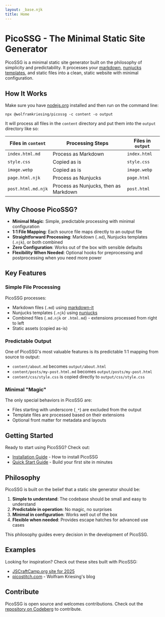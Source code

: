 ```yaml
---
layout: _base.njk
title: Home
---
```


# PicoSSG - The Minimal **S**tatic **S**ite **G**enerator

PicoSSG is a minimal static site generator built on the philosophy of simplicity and predictability. 
It processes your [markdown](https://markdown-it.github.io/), [nunjucks templates](https://mozilla.github.io/nunjucks/), and static files into a clean, static website with minimal configuration.

## How It Works

Make sure you have [nodejs.org](https://nodejs.org/) installed and then run on the command line:
```bash-allow2copy
npx @wolframkriesing/picossg -c content -o output
```

It will process all files in the `content` directory and put them into the `output` directory like so:

| Files in `content` | Processing Steps | Files in `output` |
|-------------|-----------------|-------------|
| `index.html.md` | Process as Markdown | `index.html` |
| `style.css` | Copied as is | `style.css` |
| `image.webp` | Copied as is | `image.webp` |
| `page.html.njk` | Process as Nunjucks | `page.html` |
| `post.html.md.njk` | Process as Nunjucks, then as Markdown | `post.html` |


## Why Choose PicoSSG?

- **Minimal Magic**: Simple, predictable processing with minimal configuration
- **1:1 File Mapping**: Each source file maps directly to an output file
- **Straightforward Processing**: Markdown (`.md`), Nunjucks templates (`.njk`), or both combined
- **Zero Configuration**: Works out of the box with sensible defaults
- **Flexibility When Needed**: Optional hooks for preprocessing and postprocessing when you need more power

## Key Features

### Simple File Processing

PicoSSG processes:
- Markdown files (`.md`) using [markdown-it](https://markdown-it.github.io/)
- Nunjucks templates (`.njk`) using [nunjucks](https://mozilla.github.io/nunjucks/)
- Combined files (`.md.njk` or `.html.md`) - extensions processed from right to left
- Static assets (copied as-is)

### Predictable Output

One of PicoSSG's most valuable features is its predictable 1:1 mapping from source to output:
- `content/about.md` becomes `output/about.html`
- `content/posts/my-post.html.md` becomes `output/posts/my-post.html`
- `content/css/style.css` is copied directly to `output/css/style.css`

### Minimal "Magic"

The only special behaviors in PicoSSG are:
- Files starting with underscore (`_*`) are excluded from the output
- Template files are processed based on their extensions
- Optional front matter for metadata and layouts

## Getting Started

Ready to start using PicoSSG? Check out:

- [Installation Guide](/install/) - How to install PicoSSG
- [Quick Start Guide](/quick-start/) - Build your first site in minutes

## Philosophy

PicoSSG is built on the belief that a static site generator should be:

1. **Simple to understand**: The codebase should be small and easy to understand
2. **Predictable in operation**: No magic, no surprises
3. **Minimal in configuration**: Works well out of the box
4. **Flexible when needed**: Provides escape hatches for advanced use cases

This philosophy guides every decision in the development of PicoSSG.

## Examples

Looking for inspiration? Check out these sites built with PicoSSG:

- [JSCraftCamp.org site for 2025](https://codeberg.org/wolframkriesing/jscc-site-2025)
- [picostitch.com](https://picostitch.com) - Wolfram Kriesing's blog

## Contribute

PicoSSG is open source and welcomes contributions. Check out the [repository on Codeberg](https://codeberg.org/wolframkriesing/picossg) to contribute.